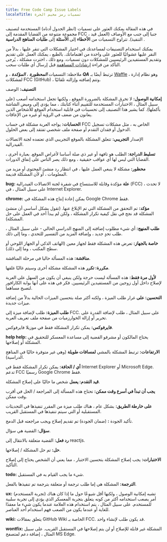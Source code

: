 ```yaml
---
title: Free Code Camp Issue Labels
localeTitle: تسميات رمز مخيم الحرة
---
```

في هذه المقالة يمكنك العثور على تسميات (انظر الجدول أدناه) المستخدمة لتصنيف مجموعة متنوعة من القضايا المقدمة إلى FCC ، جنبا إلى جنب مع الأوصاف (العمل قيد التنفيذ). تتراوح التسميات من **الأخطاء** إلى **الأسئلة** إلى **طلبات المناهج الدراسية** .

يمكنك استخدام التصنيفات لمساعدتك في اختيار المشكلات التي تنقر عليها ، بدلاً من النقر عليها عشوائيًا للعثور على واحدة من اهتماماتك. بالطبع ، يمكنك العمل على تقديم وتقديم المستفيدين الرئيسيين للمشكلات دون تسميات. ومع ذلك ، اخترت مشكلة ، يُرجى التأكد من قراءة [إرشادات المساهمة](https://github.com/FreeCodeCamp/FreeCodeCamp/blob/staging/CONTRIBUTING.md) قبل إرسال أي طلبات سحب.

ملاحظة: التسميات **_المحظورة_** ، **_المؤكدة_** ، و **_QA_** ترتبط أيضًا بـ [Waffle](https://waffle.io/freecodecamp/freecodecamp) ، وهو نظام إدارة لمشكلات FCC (GitHub) ، وتتم إضافته وإزالته تلقائيًا.

**التصنيف:** الوصف

**إمكانية الوصول:** لا تخرق المشكلة بالضرورة الموقع ، ولكنها تجعل استخدامه أصعب (على سبيل المثال ، الاختبارات المستخدمة للتقييم أثناء كتابتك ، مما يؤدي إلى وميض الشاشة بأكملها). كما يشير هذا التصنيف إلى تحسينات في قابلية استخدام الموقع للأشخاص الذين يعانون من ضعف في الرؤية أو غيره من الإعاقات.

**الحسابات:** يواجه العربة مشكلة في حساب FCC الخاص به ، مثل مشكلات تسجيل الدخول أو فقدان التقدم أو صفحة ملف شخصي تفتقد إلى بعض الحلول.

الإصدار **التجريبي:** تتعلق المشكلة بالموقع التجريبي الذي تعتمده لجنة الاتصالات الفيدرالية.

**تسليط الدراجة:** الطلب هو تافهة أو غير ذي صلة أساسا لأغراض الموقع. بعبارة أخرى ، القضايا التي ليس لها أي عواقب حقيقية ، ومع ذلك يصر الناس على إنفاق الدورات.

**محظور:** مشكلة لا ينبغي العمل عليها ، في انتظار رد منشئ المحتوى أو مزيد من المعلومات ، أو لأن المشكلة قديمة.

**bug: علة** مؤكدة وقابلة للاستنساخ في شفرة لجنة الاتصالات الفيدرالية (FCC) لا تحدث ، على سبيل المثال ، في Internet Explorer.

**chrome:** يمكن إعادة إنتاج هذه المشكلة في Google Chrome فقط.

**مؤكد:** تم التحقق من المشكلة التي تم الإبلاغ عنها. (تقول بشكل أساسي أن منشئ المشكلة قد نجح في نقل كيفية تكرار المشكلة ، ولكن لم يبدأ أحد في العمل على حل المشكلة).

**طلب المنهج:** أي شيء مطلوب إضافته إلى المنهج الدراسي الحالي - على سبيل المثال ، طلب تحدٍ جديد ، وإضافة المزيد من التفسير للتحدي ، وما إلى ذلك.

**خاصة بالجهاز:** تعرض هذه المشكلة فقط لجهاز معين (الهاتف الذكي أو الجهاز اللوحي أو سطح المكتب ، وما إلى ذلك).

**مناقشة:** هذه المسألة حاليا في مرحلة المناقشة.

**مكررة: تكرر** هذه المشكلة مشكلة أخرى وسيتم غالبًا غلقها.

**لأول مرة فقط:** هذه المسألة ليست حرجة ولكن ينبغي أن يكون من السهل على العربة لإصلاح داخل أول زوجين من المستفيدين الرئيسيين. فكر في هذه على أنها بوابة الكارافور لتصبح مساهما.

**التحسين: على** غرار طلب الميزة ، ولكنه أكثر صلة بتحسين الميزات الحالية بدلاً من إضافة ميزات جديدة.

**طلب الميزة:** طلب لإضافة ميزة إلى FCC. على سبيل المثال ، طلب لإضافة القدرة على تحرير أو إزالة الخوارزميات من صفحة ملف تعريف العربة.

**فايرفوكس:** يمكن تكرار المشكلة فقط في موزيلا فايرفوكس.

**help help:** يحتاج المالكون أو مشرفو القضية إلى مساعدة المعسكر للتحقيق في المشكلة أو إصلاحها.

**الارتفاعات:** ترتبط المشكلة بالمشي **لمسافات طويلة** (وهي غير متوفرة حاليًا في المناهج الدراسية).

**أي / الحافة:** يمكن تكرار المشكلة فقط في Internet Explorer أو Microsoft Edge. تدعم FCC رسميًا Google Chrome فقط.

**قيد التقدم: يعمل** شخص ما حاليًا على إصلاح المشكلة.

**يجب أن تبدأ في أسرع وقت ممكن:** تحتاج هذه المسألة إلى المراجعة / الحل في أقرب وقت ممكن.

**على خارطة الطريق:** بشكل عام ، هناك طلب ميزة من المقرر تنفيذها في التحديثات المستقبلية أو التي سيتم تنفيذها في المستقبل القريب.

تأكيد الجودة **:** (ضمان الجودة) تم تقديم إصلاح ويجب مراجعته قبل الدمج.

**سؤال:** القضية هي سؤال.

**رد فعل:** القضية متعلقة بالانتقال إلى reactjs.

**حل:** تم حل المشكلة / إصلاحها.

**الاختبارات:** يجب إصلاح المشكلة بتحسين الاختبار ، مما يعني أن الشخص يحتاج إلى إصلاح التأكيد.

**todo:** شيء ما يجب القيام به في المستقبل.

**الترجمة:** المشكلة هي إما طلب ترجمة أو متعلقة بترجمة تم تنفيذها بالفعل.

**ux:** (تجربة المستخدم) تشبه إمكانية الوصول ، ولكنها أقل شيوعًا حول ما إذا كان هناك أمر يصعب استخدامه أكثر من كونه يتعلق بتجربة المعسكر الذي يؤدي إلى تجربة سلبية للمستخدم. على سبيل المثال ، يتم استخدام هذه العلامة عندما يكون شيء ما معقدًا للغاية أو عندما يكون من الصعب فهم استخدام أحد العناصر.

**wiki:** يتعلق بمقالات GitHub Wiki الخاصة بـ FCC. قد يكون طلب لإنشاء واحد.

**wontfix:** المشكلة غير قابلة للإصلاح أو لن يتم إصلاحها في المستقبل القريب. على سبيل المثال ، إضافة دعم لمتصفح MS Edge.